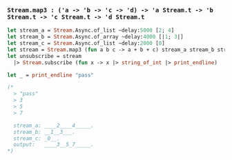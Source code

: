 ### `Stream.map3 : ('a -> 'b -> 'c -> 'd) -> 'a Stream.t -> 'b Stream.t -> 'c Stream.t -> 'd Stream.t`

```ocaml
let stream_a = Stream.Async.of_list ~delay:5000 [2; 4]
let stream_b = Stream.Async.of_array ~delay:4000 [|1; 3|]
let stream_c = Stream.Async.of_list ~delay:2000 [0]
let stream = Stream.map3 (fun a b c -> a + b + c) stream_a stream_b stream_c
let unsubscribe = stream
  |> Stream.subscribe (fun x -> x |> string_of_int |> print_endline)

let _ = print_endline "pass"

(*
  > "pass"
  > 3
  > 5
  > 7

  stream_a: ____2____4_____.
  stream_b: __1__3___.
  stream_c: _0__.
  output:   ____3__5_7_____.
*)
```